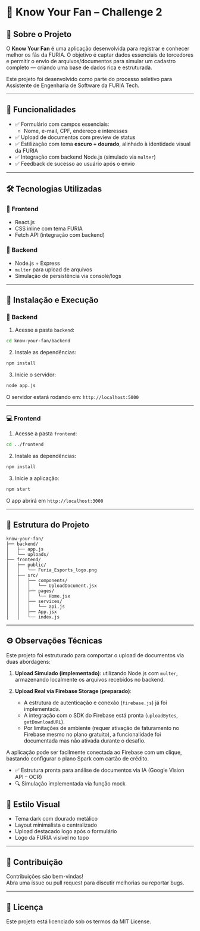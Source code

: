 # 👤 Know Your Fan – Challenge 2

## 🧠 Sobre o Projeto

O **Know Your Fan** é uma aplicação desenvolvida para registrar e conhecer melhor os fãs da FURIA. O objetivo é captar dados essenciais de torcedores e permitir o envio de arquivos/documentos para simular um cadastro completo — criando uma base de dados rica e estruturada.

Este projeto foi desenvolvido como parte do processo seletivo para Assistente de Engenharia de Software da FURIA Tech.

---

## 🎯 Funcionalidades

- ✅ Formulário com campos essenciais:
  - Nome, e-mail, CPF, endereço e interesses
- ✅ Upload de documentos com preview de status
- ✅ Estilização com tema **escuro + dourado**, alinhado à identidade visual da FURIA
- ✅ Integração com backend Node.js (simulado via `multer`)
- ✅ Feedback de sucesso ao usuário após o envio

---

## 🛠️ Tecnologias Utilizadas

### 🧩 Frontend
- React.js
- CSS inline com tema FURIA
- Fetch API (integração com backend)

### 🧩 Backend
- Node.js + Express
- `multer` para upload de arquivos
- Simulação de persistência via console/logs

---

## 🚀 Instalação e Execução

### 🔧 Backend

1. Acesse a pasta `backend`:

```bash
cd know-your-fan/backend
```

2. Instale as dependências:

```bash
npm install
```

3. Inicie o servidor:

```bash
node app.js
```

O servidor estará rodando em: `http://localhost:5000`

---

### 💻 Frontend

1. Acesse a pasta `frontend`:

```bash
cd ../frontend
```

2. Instale as dependências:

```bash
npm install
```

3. Inicie a aplicação:

```bash
npm start
```

O app abrirá em `http://localhost:3000`

---

## 📂 Estrutura do Projeto

```
know-your-fan/
├── backend/
│   ├── app.js
│   └── uploads/
├── frontend/
│   ├── public/
│   │   └── Furia_Esports_logo.png
│   ├── src/
│   │   ├── components/
│   │   │   └── UploadDocument.jsx
│   │   ├── pages/
│   │   │   └── Home.jsx
│   │   ├── services/
│   │   │   └── api.js
│   │   ├── App.jsx
│   │   └── index.js
```

---

## ⚙️ Observações Técnicas

Este projeto foi estruturado para comportar o upload de documentos via duas abordagens:

1. **Upload Simulado (implementado)**: utilizando Node.js com `multer`, armazenando localmente os arquivos recebidos no backend.

2. **Upload Real via Firebase Storage (preparado)**:
   - A estrutura de autenticação e conexão (`firebase.js`) já foi implementada.
   - A integração com o SDK do Firebase está pronta (`uploadBytes`, `getDownloadURL`).
   - Por limitações de ambiente (requer ativação de faturamento no Firebase mesmo no plano gratuito), a funcionalidade foi documentada mas não ativada durante o desafio.

A aplicação pode ser facilmente conectada ao Firebase com um clique, bastando configurar o plano Spark com cartão de crédito.

- ✅ Estrutura pronta para análise de documentos via IA (Google Vision API – OCR)
- 🔍 Simulação implementada via função mock

## 📸 Estilo Visual

- Tema dark com dourado metálico
- Layout minimalista e centralizado
- Upload destacado logo após o formulário
- Logo da FURIA visível no topo

---

## 🤝 Contribuição

Contribuições são bem-vindas!  
Abra uma issue ou pull request para discutir melhorias ou reportar bugs.

---

## 📄 Licença

Este projeto está licenciado sob os termos da MIT License.
